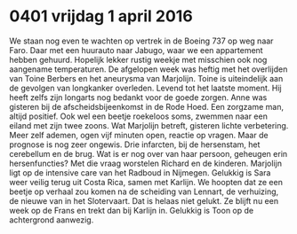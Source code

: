 # 0401 vrijdag 1 april 2016
We staan nog even te wachten op vertrek in de Boeing 737 op weg naar Faro. Daar met een huurauto naar Jabugo, waar we een appartement hebben gehuurd. Hopelijk lekker rustig weekje met misschien ook nog aangename temperaturen. De afgelopen week was heftig met het overlijden van Toine Berbers en het aneurysma van Marjolijn. Toine is uiteindelijk aan de gevolgen van longkanker overleden. Levend tot het laatste moment. Hij heeft zelfs zijn longarts nog bedankt voor de goede zorgen. Anne was gisteren bij de afscheidsbijeenkomst in de Rode Hoed. Een zorgzame man, altijd positief. Ook wel een beetje roekeloos soms, zwemmen naar een eiland met zijn twee zoons. Wat Marjolijn betreft, gisteren lichte verbetering. Meer zelf ademen, ogen vijf minuten open, reactie op vragen. Maar de prognose is nog zeer ongewis. Drie infarcten, bij de hersenstam, het cerebellum en de brug. Wat is er nog over van haar persoon, geheugen erin hersenfuncties? Met die vraag worstelen Richard en de kinderen. Marjolijn ligt op de intensive care van het Radboud in Nijmegen. Gelukkig is Sara weer veilig terug uit Costa Rica, samen met Karlijn. We hoopten dat ze een beetje op verhaal zou komen na de scheiding van Lennart, de verhuizing, de nieuwe van in het Slotervaart. Dat is helaas niet gelukt. Ze blijft nu een week op de Frans en trekt dan bij Karlijn in. Gelukkig is Toon op de achtergrond aanwezig.